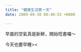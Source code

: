 ```yaml
---
title: "健康生活第一天"
date: 2009-09-30 00:48:53 +0800

---
```

<p>早晨的空氣真是新鮮，開始唸書囉～</p><p>今天也要早睡&gt;&lt;</p>
